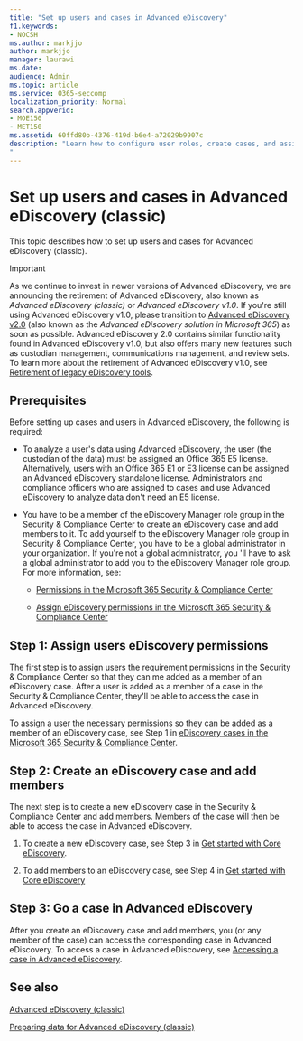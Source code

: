 ```yaml
---
title: "Set up users and cases in Advanced eDiscovery"
f1.keywords:
- NOCSH
ms.author: markjjo
author: markjjo
manager: laurawi
ms.date: 
audience: Admin
ms.topic: article
ms.service: O365-seccomp
localization_priority: Normal
search.appverid: 
- MOE150
- MET150
ms.assetid: 60ffd80b-4376-419d-b6e4-a72029b9907c
description: "Learn how to configure user roles, create cases, and assign users to cases in Advanced eDiscovery. 
"
---
```


# Set up users and cases in Advanced eDiscovery (classic)

This topic describes how to set up users and cases for Advanced eDiscovery (classic).
  
> [!IMPORTANT]
> As we continue to invest in newer versions of Advanced eDiscovery, we are announcing the retirement of Advanced eDiscovery, also known as *Advanced eDiscovery (classic)* or *Advanced eDiscovery v1.0*. If you're still using Advanced eDiscovery v1.0, please transition to [Advanced eDiscovery v2.0](overview-ediscovery-20.md) (also known as the *Advanced eDiscovery solution in Microsoft 365*) as soon as possible. Advanced eDiscovery 2.0 contains similar functionality found in Advanced eDiscovery v1.0, but also offers many new features such as custodian management, communications management, and review sets. To learn more about the retirement of Advanced eDiscovery v1.0, see [Retirement of legacy eDiscovery tools](legacy-ediscovery-retirement.md#advanced-ediscovery-v10). 
  
## Prerequisites

Before setting up cases and users in Advanced eDiscovery, the following is required:
  
- To analyze a user's data using Advanced eDiscovery, the user (the custodian of the data) must be assigned an Office 365 E5 license. Alternatively, users with an Office 365 E1 or E3 license can be assigned an Advanced eDiscovery standalone license. Administrators and compliance officers who are assigned to cases and use Advanced eDiscovery to analyze data don't need an E5 license. 
    
- You have to be a member of the eDiscovery Manager role group in the Security &amp; Compliance Center to create an eDiscovery case and add members to it. To add yourself to the eDiscovery Manager role group in Security &amp; Compliance Center, you have to be a global administrator in your organization. If you're not a global administrator, you 'll have to ask a global administrator to add you to the eDiscovery Manager role group. For more information, see:
    
  - [Permissions in the Microsoft 365 Security &amp; Compliance Center](~/security/office-365-security/protect-against-threats.md)
    
  - [Assign eDiscovery permissions in the Microsoft‍ 365 Security &amp; Compliance Center](assign-ediscovery-permissions.md)
    
## Step 1: Assign users eDiscovery permissions

The first step is to assign users the requirement permissions in the Security &amp; Compliance Center so that they can me added as a member of an eDiscovery case. After a user is added as a member of a case in the Security &amp; Compliance Center, they'll be able to access the case in Advanced eDiscovery.
  
To assign a user the necessary permissions so they can be added as a member of an eDiscovery case, see Step 1 in [eDiscovery cases in the Microsoft 365 Security &amp; Compliance Center](ediscovery-cases.md#step-1-assign-ediscovery-permissions-to-potential-case-members).
  
## Step 2: Create an eDiscovery case and add members

The next step is to create a new eDiscovery case in the Security & Compliance Center and add members. Members of the case will then be able to access the case in Advanced eDiscovery.
  
1. To create a new eDiscovery case, see Step 3 in [Get started with Core eDiscovery](get-started-core-ediscovery.md#step-3-create-a-core-ediscovery-case).

2. To add members to an eDiscovery case, see Step 4 in [Get started with Core eDiscovery](get-started-core-ediscovery.md#step-4-optional-add-members-to-a-core-ediscovery-case)

## Step 3: Go a case in Advanced eDiscovery

After you create an eDiscovery case and add members, you (or any member of the case) can access the corresponding case in Advanced eDiscovery. To access a case in Advanced eDiscovery, see [Accessing a case in Advanced eDiscovery](quick-setup-for-advanced-ediscovery.md#accessing-a-case-in-advanced-ediscovery).
  
## See also

[Advanced eDiscovery (classic)](office-365-advanced-ediscovery.md)
  
[Preparing data for Advanced eDiscovery (classic)](prepare-data-for-advanced-ediscovery.md)
 